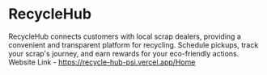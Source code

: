 # RecycleHub
RecycleHub connects customers with local scrap dealers, providing a convenient and transparent platform for recycling. Schedule pickups, track your scrap's journey, and earn rewards for your eco-friendly actions.
Website Link - https://recycle-hub-psi.vercel.app/Home
